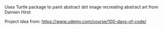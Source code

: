 Uses Turtle package to paint abstract dot image recreating abstract art from Damien Hirst

Project idea from: https://www.udemy.com/course/100-days-of-code/
